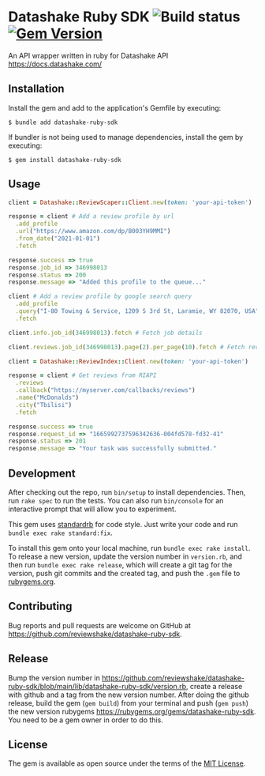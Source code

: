 # Datashake Ruby SDK ![Build status](https://github.com/reviewshake/datashake-ruby-sdk/actions/workflows/main.yml/badge.svg) [![Gem Version](https://badge.fury.io/rb/datashake-ruby-sdk.svg)](https://badge.fury.io/rb/datashake-ruby-sdk)

An API wrapper written in ruby for Datashake API
https://docs.datashake.com/

## Installation

Install the gem and add to the application's Gemfile by executing:

    $ bundle add datashake-ruby-sdk

If bundler is not being used to manage dependencies, install the gem by executing:

    $ gem install datashake-ruby-sdk

## Usage

```ruby
client = Datashake::ReviewScaper::Client.new(token: 'your-api-token')

response = client # Add a review profile by url
  .add_profile
  .url("https://www.amazon.com/dp/B003YH9MMI")
  .from_date("2021-01-01")
  .fetch

response.success => true
response.job_id => 346998013
response.status => 200
response.message => "Added this profile to the queue..."

client # Add a review profile by google search query
  .add_profile
  .query("I-80 Towing & Service, 1209 S 3rd St, Laramie, WY 82070, USA")
  .fetch

client.info.job_id(346998013).fetch # Fetch job details

client.reviews.job_id(346998013).page(2).per_page(10).fetch # Fetch reviews for the given job
  ```

```ruby
client = Datashake::ReviewIndex::Client.new(token: 'your-api-token')

response = client # Get reviews from RIAPI
  .reviews
  .callback("https://myserver.com/callbacks/reviews")
  .name("McDonalds")
  .city("Tbilisi")
  .fetch

response.success => true
response.request_id => "1665992737596342636-004fd578-fd32-41"
response.status => 201
response.message => "Your task was successfully submitted."
```

## Development

After checking out the repo, run `bin/setup` to install dependencies.
Then, run `rake spec` to run the tests.
You can also run `bin/console` for an interactive prompt that will allow you to experiment.

This gem uses [standardrb](https://github.com/testdouble/standard) for code style. Just write your code and run `bundle exec rake standard:fix`.

To install this gem onto your local machine, run `bundle exec rake install`.
To release a new version, update the version number in `version.rb`, and then run `bundle exec rake release`, which will create a git tag for the version, push git commits and the created tag, and push the `.gem` file to [rubygems.org](https://rubygems.org).

## Contributing

Bug reports and pull requests are welcome on GitHub at https://github.com/reviewshake/datashake-ruby-sdk.

## Release

Bump the version number in https://github.com/reviewshake/datashake-ruby-sdk/blob/main/lib/datashake-ruby-sdk/version.rb, create a release with github and a tag from the new version number. After doing the github release, build the gem (`gem build`) from your terminal and push (`gem push`) the new version rubygems https://rubygems.org/gems/datashake-ruby-sdk. You need to be a gem owner in order to do this.

## License

The gem is available as open source under the terms of the [MIT License](https://opensource.org/licenses/MIT).
